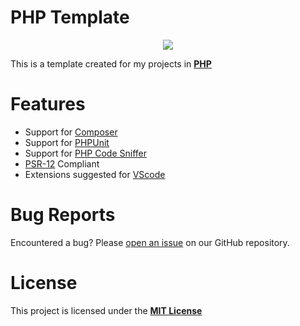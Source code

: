 # PHP Template

<p align="center">
  <a href="#">
   <img align="center" src="https://github.com/salsan/PHP/assets/111319/6d94bc4a-14d4-46b0-bde5-9c0ccc690c3b" />
 </a>
</p>

This is a template created for my projects in **[PHP](https://github.com/salsan?tab=repositories&q=&type=&language=php&sort=)**


# Features
- Support for [Composer](https://getcomposer.org/)
- Support for [PHPUnit](https://phpunit.de/)
- Support for [PHP Code Sniffer](https://github.com/squizlabs/PHP_CodeSniffer)
- [PSR-12](https://www.php-fig.org/psr/psr-12/) Compliant
- Extensions suggested for [VScode](https://code.visualstudio.com/)

# Bug Reports
Encountered a bug? Please [open an issue](https://github.com/salsan/PHP/issues) on our GitHub repository.

# License
This project is licensed under the [**MIT License**](https://github.com/salsan/PHP/blob/main/LICENSE)
